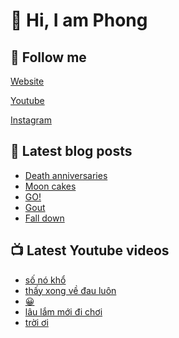 # 👋 Hi, I am Phong

## 🔗 Follow me

[Website](https://phongever.xyz "Website")

[Youtube](https://www.youtube.com/@phongever "Youtube")

[Instagram](https://www.instagram.com/phongever "Instagram")

## 📝 Latest blog posts

<!-- BLOG-POST-LIST:START -->
- [Death anniversaries](https://phongever.xyz/blog/visit-relatives/)
- [Moon cakes](https://phongever.xyz/blog/moon-cakes-1/)
- [GO!](https://phongever.xyz/blog/go/)
- [Gout](https://phongever.xyz/blog/gout/)
- [Fall down](https://phongever.xyz/blog/fall-down/)
<!-- BLOG-POST-LIST:END -->

## 📺 Latest Youtube videos

<!-- YOUTUBE-VIDEO-LIST:START -->
- [số nó khổ](https://www.youtube.com/shorts/mEvXK5eOvgs)
- [thấy xong về đau luôn](https://www.youtube.com/shorts/vtQSf3u1GDM)
- [😀](https://www.youtube.com/shorts/IgHZE9WnXZo)
- [lâu lắm mới đi chơi](https://www.youtube.com/shorts/qXsuar82VJQ)
- [trời ơi](https://www.youtube.com/shorts/IkAVKvrxpB4)
<!-- YOUTUBE-VIDEO-LIST:END -->
